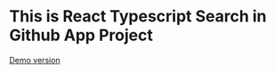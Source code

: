 # This is React Typescript Search in Github App Project

[Demo version](https://sidardzmitry.github.io/react-typescript-github-app)
